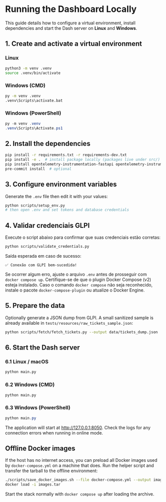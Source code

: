 # Running the Dashboard Locally

This guide details how to configure a virtual environment, install dependencies and start the Dash server on **Linux** and **Windows**.

## 1. Create and activate a virtual environment

### Linux

```bash
python3 -m venv .venv
source .venv/bin/activate
```

### Windows (CMD)

```bat
py -m venv .venv
.venv\Scripts\activate.bat
```

### Windows (PowerShell)

```powershell
py -m venv .venv
.venv\Scripts\Activate.ps1
```

## 2. Install the dependencies

```bash
pip install -r requirements.txt -r requirements-dev.txt
pip install -e .  # install package locally (packages live under src/)
pip install opentelemetry-instrumentation-fastapi opentelemetry-instrumentation-logging
pre-commit install  # optional
```

## 3. Configure environment variables

Generate the `.env` file then edit it with your values:

```bash
python scripts/setup_env.py
# then open .env and set tokens and database credentials
```

## 4. Validar credenciais GLPI

Execute o script abaixo para confirmar que suas credenciais estão corretas:

```bash
python scripts/validate_credentials.py
```

Saída esperada em caso de sucesso:

```text
✅ Conexão com GLPI bem-sucedida!
```

Se ocorrer algum erro, ajuste o arquivo `.env` antes de prosseguir com `docker compose up`.
Certifique-se de que o plugin Docker Compose (v2) esteja instalado. Caso o comando
`docker compose` não seja reconhecido, instale o pacote `docker-compose-plugin` ou
atualize o Docker Engine.

## 5. Prepare the data

Optionally generate a JSON dump from GLPI. A small sanitized sample is already
available in `tests/resources/raw_tickets_sample.json`:

```bash
python scripts/fetch/fetch_tickets.py --output data/tickets_dump.json
```

## 6. Start the Dash server

### 6.1 Linux / macOS

```bash
python main.py
```

### 6.2 Windows (CMD)

```bat
python main.py
```

### 6.3 Windows (PowerShell)

```powershell
python main.py
```

The application will start at <http://127.0.0.1:8050>. Check the logs for any
connection errors when running in online mode.

## Offline Docker images

If the host has no internet access, you can preload all Docker images used by
`docker-compose.yml` on a machine that does. Run the helper script and transfer
the tarball to the offline environment:

```bash
./scripts/save_docker_images.sh --file docker-compose.yml --output images.tar
docker load -i images.tar
```

Start the stack normally with `docker compose up` after loading the archive.

